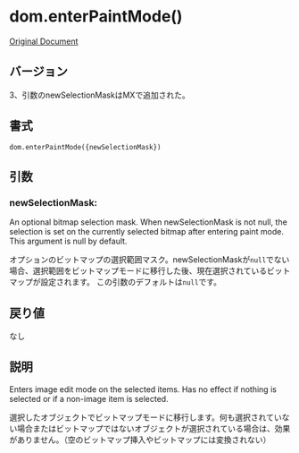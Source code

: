 # dom.enterPaintMode()

[Original Document](http://help.adobe.com/en_US/fireworks/cs/extend/WS20894F1B-D1A7-4794-8428-185CF8A2B22F.html)

## バージョン

3、引数のnewSelectionMaskはMXで追加された。

## 書式

```
dom.enterPaintMode({newSelectionMask})
```

## 引数

### newSelectionMask:

An optional bitmap selection mask. When newSelectionMask is not null, the selection is set on the currently selected bitmap after entering paint mode. This argument is null by default.

オプションのビットマップの選択範囲マスク。newSelectionMaskが```null```でない場合、選択範囲をビットマップモードに移行した後、現在選択されているビットマップが設定されます。
この引数のデフォルトは```null```です。

## 戻り値

なし

## 説明

Enters image edit mode on the selected items. Has no effect if nothing is selected or if a non-image item is selected.

選択したオブジェクトでビットマップモードに移行します。何も選択されていない場合またはビットマップではないオブジェクトが選択されている場合は、効果がありません。（空のビットマップ挿入やビットマップには変換されない）